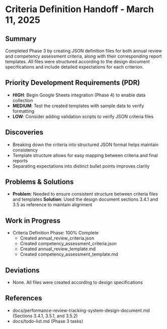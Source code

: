 # Criteria Definition Handoff - March 11, 2025

## Summary
Completed Phase 3 by creating JSON definition files for both annual review and competency assessment criteria, along with their corresponding report templates. All files were structured according to the design document specifications and include detailed expectations for each criterion.

## Priority Development Requirements (PDR)
- **HIGH**: Begin Google Sheets integration (Phase 4) to enable data collection
- **MEDIUM**: Test the created templates with sample data to verify formatting
- **LOW**: Consider adding validation scripts to verify JSON criteria files

## Discoveries
- Breaking down the criteria into structured JSON format helps maintain consistency
- Template structure allows for easy mapping between criteria and final reports
- Separating expectations into distinct bullet points improves clarity

## Problems & Solutions
- **Problem**: Needed to ensure consistent structure between criteria files and templates
  **Solution**: Used the design document sections 3.4.1 and 3.5 as reference to maintain alignment

## Work in Progress
- Criteria Definition Phase: 100% Complete
  - Created annual_review_criteria.json
  - Created competency_assessment_criteria.json
  - Created annual_review_template.md
  - Created competency_assessment_template.md

## Deviations
- None. All files were created according to design specifications

## References
- docs/performance-review-tracking-system-design-document.md (Sections 3.4.1, 3.5.1, and 3.5.2)
- docs/todo-list.md (Phase 3 tasks)
